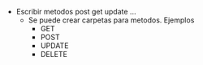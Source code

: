 - Escribir metodos post get update ...
    - Se puede crear carpetas para metodos. Ejemplos
        - GET
        - POST
        - UPDATE
        - DELETE